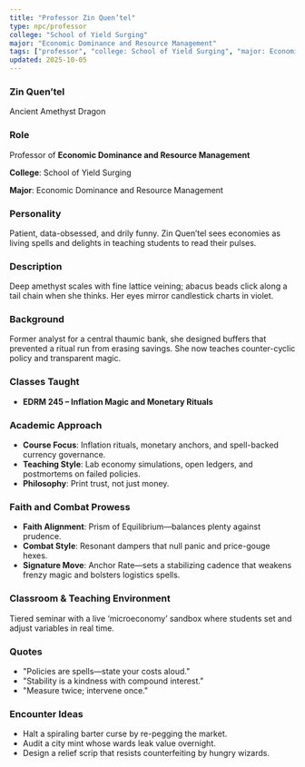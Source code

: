 ```yaml
---
title: "Professor Zin Quen’tel"
type: npc/professor
college: "School of Yield Surging"
major: "Economic Dominance and Resource Management"
tags: ["professor", "college: School of Yield Surging", "major: Economic Dominance and Resource Management", "variant:amethyst"]
updated: 2025-10-05
---
```

### Zin Quen’tel

Ancient Amethyst Dragon

### Role

Professor of **Economic Dominance and Resource Management**

**College**: School of Yield Surging

**Major**: Economic Dominance and Resource Management

### Personality

Patient, data-obsessed, and drily funny. Zin Quen’tel sees economies as living spells and delights in teaching students to read their pulses.

### Description

Deep amethyst scales with fine lattice veining; abacus beads click along a tail chain when she thinks. Her eyes mirror candlestick charts in violet.

### Background

Former analyst for a central thaumic bank, she designed buffers that prevented a ritual run from erasing savings. She now teaches counter-cyclic policy and transparent magic.

### Classes Taught

- **EDRM 245 – Inflation Magic and Monetary Rituals**



### Academic Approach

- **Course Focus**: Inflation rituals, monetary anchors, and spell-backed currency governance.
- **Teaching Style**: Lab economy simulations, open ledgers, and postmortems on failed policies.
- **Philosophy**: Print trust, not just money.

### Faith and Combat Prowess

- **Faith Alignment**: Prism of Equilibrium—balances plenty against prudence.
- **Combat Style**: Resonant dampers that null panic and price-gouge hexes.
- **Signature Move**: Anchor Rate—sets a stabilizing cadence that weakens frenzy magic and bolsters logistics spells.

### Classroom & Teaching Environment

Tiered seminar with a live ‘microeconomy’ sandbox where students set and adjust variables in real time.

### Quotes

- "Policies are spells—state your costs aloud."
- "Stability is a kindness with compound interest."
- "Measure twice; intervene once."

### Encounter Ideas

- Halt a spiraling barter curse by re-pegging the market.
- Audit a city mint whose wards leak value overnight.
- Design a relief scrip that resists counterfeiting by hungry wizards.
